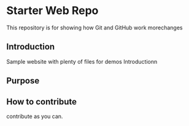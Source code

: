 # Starter Web Repo

This repository is for showing how Git and GitHub work
morechanges


## Introduction

Sample website with plenty of files for demos
Introductionn

## Purpose

## How to contribute

contribute as you can.
